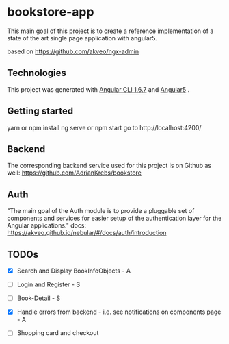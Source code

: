 # bookstore-app

This main goal of this project is to create a reference implementation of a state of the art single page application with angular5.


based on https://github.com/akveo/ngx-admin

## Technologies

This project was generated with [Angular CLI 1.6.7](https://cli.angular.io/) and [Angular5](https://angular.io/) .


## Getting started
   yarn or npm install
   ng serve or npm start
   go to http://localhost:4200/


## Backend
   The corresponding backend service used for this project is on Github as well: 
   https://github.com/AdrianKrebs/bookstore
   
## Auth
"The main goal of the Auth module is to provide a pluggable set of components and services for easier setup of the authentication layer for the Angular applications."
docs: https://akveo.github.io/nebular/#/docs/auth/introduction



## TODOs

- [x] Search and Display BookInfoObjects - A 
- [ ] Login and Register - S
- [ ] Book-Detail - S 
- [x] Handle errors from backend - i.e. see notifications on components page - A
- [ ] Shopping card and checkout



